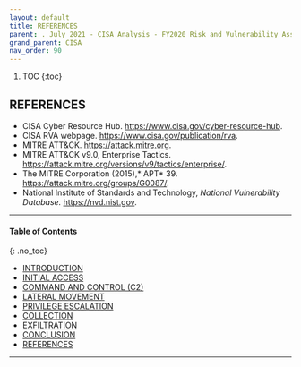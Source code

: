 ```yaml
---
layout: default
title: REFERENCES    
parent: . July 2021 - CISA Analysis - FY2020 Risk and Vulnerability Assessments 
grand_parent: CISA 
nav_order: 90 
---
```

<style>
.dont-break-out {
  /* These are technically the same, but use both */
  overflow-wrap: break-word;
  word-wrap: break-word;

     -ms-word-break: break-all;
  /* This is the dangerous one in WebKit, as it breaks things wherever */
  word-break: break-all;
  /* Instead use this non-standard one: */
  word-break: break-word;
}

.youtube-container {
    position: relative;
    width: 100%;
    height: 0;
    padding-bottom: 56.25%;
}
.youtube-video {
    position: absolute;
    top: 0;
    left: 0;
    width: 100%;
    height: 100%;
}

</style>

<div class="dont-break-out" markdown="1">

1. TOC
{:toc}

## REFERENCES
- CISA Cyber Resource Hub. https://www.cisa.gov/cyber-resource-hub. 
- CISA RVA webpage. https://www.cisa.gov/publication/rva. 
- MITRE ATT&CK. https://attack.mitre.org. 
- MITRE ATT&CK v9.0, Enterprise Tactics. https://attack.mitre.org/versions/v9/tactics/enterprise/. 
- The MITRE Corporation (2015),* APT* 39. https://attack.mitre.org/groups/G0087/. 
- National Institute of Standards and Technology, *National Vulnerability Database.* https://nvd.nist.gov.

***

#### Table of Contents
{: .no_toc}

<ul><li> <a href="/docs/cisa/FY2020-Risk-and-Vulnerability-Assessments-1/">INTRODUCTION</a></li><li> <a href="/docs/cisa/FY2020-Risk-and-Vulnerability-Assessments-2/">INITIAL ACCESS</a></li><li> <a href="/docs/cisa/FY2020-Risk-and-Vulnerability-Assessments-3/">COMMAND AND CONTROL (C2)</a></li><li> <a href="/docs/cisa/FY2020-Risk-and-Vulnerability-Assessments-4/">LATERAL MOVEMENT</a></li><li> <a href="/docs/cisa/FY2020-Risk-and-Vulnerability-Assessments-5/">PRIVILEGE ESCALATION</a></li><li> <a href="/docs/cisa/FY2020-Risk-and-Vulnerability-Assessments-6/">COLLECTION</a></li><li> <a href="/docs/cisa/FY2020-Risk-and-Vulnerability-Assessments-7/">EXFILTRATION</a></li><li> <a href="/docs/cisa/FY2020-Risk-and-Vulnerability-Assessments-8/">CONCLUSION</a></li><li> <a href="/docs/cisa/FY2020-Risk-and-Vulnerability-Assessments-9/">REFERENCES</a></li></ul>

***

</div>
